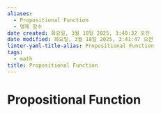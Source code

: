 ```yaml
---
aliases:
  - Propositional Function
  - 명제 함수
date created: 화요일, 3월 18일 2025, 3:40:32 오전
date modified: 화요일, 3월 18일 2025, 3:41:47 오전
linter-yaml-title-alias: Propositional Function
tags:
  - math
title: Propositional Function
---
```


# Propositional Function
